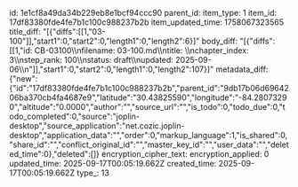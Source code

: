 id: 1e1cf8a49da34b229eb8e1bcf94ccc90
parent_id: 
item_type: 1
item_id: 17df83380fde4fe7b1c100c988237b2b
item_updated_time: 1758067323565
title_diff: "[{\"diffs\":[[1,\"03-100\"]],\"start1\":0,\"start2\":0,\"length1\":0,\"length2\":6}]"
body_diff: "[{\"diffs\":[[1,\"id: CB-03100\\\nfilename: 03-100.md\\\ntitle: \\\nchapter_index: 3\\\nstep_rank: 100\\\nstatus: draft\\\nupdated: 2025-09-06\\\n\"]],\"start1\":0,\"start2\":0,\"length1\":0,\"length2\":107}]"
metadata_diff: {"new":{"id":"17df83380fde4fe7b1c100c988237b2b","parent_id":"9db17b06d6964206ba370cb4fa4687e9","latitude":"30.43825590","longitude":"-84.28073290","altitude":"0.0000","author":"","source_url":"","is_todo":0,"todo_due":0,"todo_completed":0,"source":"joplin-desktop","source_application":"net.cozic.joplin-desktop","application_data":"","order":0,"markup_language":1,"is_shared":0,"share_id":"","conflict_original_id":"","master_key_id":"","user_data":"","deleted_time":0},"deleted":[]}
encryption_cipher_text: 
encryption_applied: 0
updated_time: 2025-09-17T00:05:19.662Z
created_time: 2025-09-17T00:05:19.662Z
type_: 13